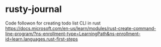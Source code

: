 # rusty-journal
Code followon for creating todo list CLI in rust
https://docs.microsoft.com/en-us/learn/modules/rust-create-command-line-program/?ns-enrollment-type=LearningPath&ns-enrollment-id=learn.languages.rust-first-steps
